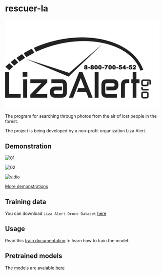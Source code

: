 # rescuer-la
![logo](docs/imgs/la-logo.jpg)

The program for searching through photos from the air of lost people in the forest. 

The project is being developed by a non-profit organization Liza Alert.

## Demonstration

![01](imgs/examples/02.png)

![02](imgs/examples/08.png)

[![vidio](http://img.youtube.com/vi/9pVtPM4bzww/0.jpg)](http://www.youtube.com/watch?v=9pVtPM4bzww)

[More demonstrations](docs/work-demo.md)

## Training data

You can download `Liza Alert Drone Dataset` [here](https://yadi.sk/d/4Hz_1qpiNbHhpQ)

## Usage

Read this [train documentation](docs/train-usage.md) to learn how to train the model.

## Pretrained models

The models are avalable [here](https://github.com/gosha20777/rescuer-la/releases)
